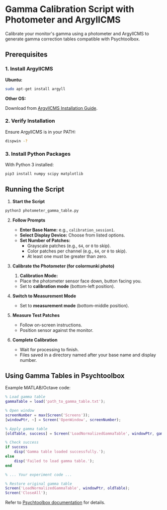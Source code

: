 # Gamma Calibration Script with Photometer and ArgyllCMS

Calibrate your monitor's gamma using a photometer and ArgyllCMS to generate gamma correction tables compatible with Psychtoolbox.

## Prerequisites

### 1. Install ArgyllCMS

**Ubuntu:**

```bash
sudo apt-get install argyll
```

**Other OS:**

Download from [ArgyllCMS Installation Guide](https://www.argyllcms.com/doc/Installing.html).

### 2. Verify Installation

Ensure ArgyllCMS is in your PATH:

```bash
dispwin -?
```

### 3. Install Python Packages

With Python 3 installed:

```bash
pip3 install numpy scipy matplotlib
```

## Running the Script

1. **Start the Script**

```bash
python3 photometer_gamma_table.py
```

2. **Follow Prompts**

   - **Enter Base Name:** e.g., `calibration_session1`.
   - **Select Display Device:** Choose from listed options.
   - **Set Number of Patches:**
     - Grayscale patches (e.g., `64`, or `0` to skip).
     - Color patches per channel (e.g., `64`, or `0` to skip).
     - At least one must be greater than zero.
3. **Calibrate the Photometer (for colormunki photo)**

   1. **Calibration Mode:**

   - Place the photometer sensor face down, button facing you.
   - Set to **calibration mode** (bottom-left position).
4. **Switch to Measurement Mode**

   - Set to **measurement mode** (bottom-middle position).
5. **Measure Test Patches**

   - Follow on-screen instructions.
   - Position sensor against the monitor.
6. **Complete Calibration**

   - Wait for processing to finish.
   - Files saved in a directory named after your base name and display number.

## Using Gamma Tables in Psychtoolbox

Example MATLAB/Octave code:

```matlab
% Load gamma table
gammaTable = load('path_to_gamma_table.txt');

% Open window
screenNumber = max(Screen('Screens'));
[windowPtr, ~] = Screen('OpenWindow', screenNumber);

% Apply gamma table
[oldTable, success] = Screen('LoadNormalizedGammaTable', windowPtr, gammaTable);

% Check success
if success
    disp('Gamma table loaded successfully.');
else
    disp('Failed to load gamma table.');
end

% ... Your experiment code ...

% Restore original gamma table
Screen('LoadNormalizedGammaTable', windowPtr, oldTable);
Screen('CloseAll');
```

Refer to [Psychtoolbox documentation](http://psychtoolbox.org/docs/Screen-LoadNormalizedGammaTable) for details.

